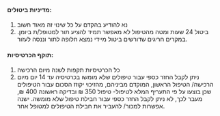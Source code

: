 #### מדיניות ביטולים:
1. נא להודיע בהקדם על כל שינוי זה מאוד חשוב
2. ביטול 24 שעות ומטה מהטיפול לא מאפשר תמיד להציע תור למטופל/ת ביומן.
 במקרים חריגים שדורשים ביטול מיידי נמצא חלופה לתור וננסה לעזור.
 
#### תוקף הכרטיסיות:
1. כל הכרטיסיות תקפות לשנה מיום הרכישה
2. ניתן לקבל החזר כספי עבור טיפולים שלא מומשו בכרטיסיה עד 14 יום מיום הרכישה/ הטיפול הראשון, המוקדם מביניהם, מהזיכוי יקוזז הסכום עבור הטיפולים שכן בוצעו על פי התעריף המלא לטיפול-  טיפול 350 ₪ ובדיקה ראשונה 400 ₪, מעבר לכך, לא ניתן לקבל החזר כספי עבור חבילת טיפול שלא מומשה. ישנה אפשרות למכור/ להעביר את חבילת הטיפולים למטופל אחר.
